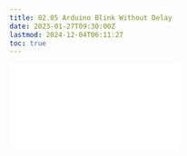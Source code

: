 ```yaml
---
title: 02.05 Arduino Blink Without Delay
date: 2023-01-27T09:30:00Z
lastmod: 2024-12-04T06:11:27
toc: true
---
```


![Link to included file content](../../../../arduino/arduino-blink-without-delay.md)
